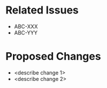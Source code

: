 # Related Issues
- ABC-XXX
- ABC-YYY

# Proposed Changes
- <describe change 1>
- <describe change 2>
